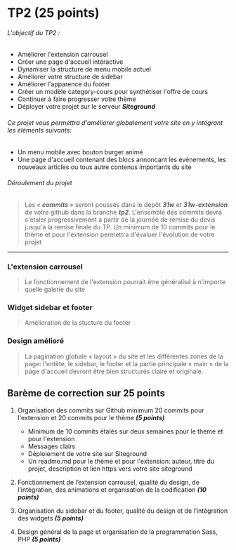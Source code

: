 # TP2 (25 points)

###### L\'objectif du TP2 :

- Améliorer l'extension carrousel
- Créer une page d'accueil intéractive
- Dynamiser la structure de menu mobile actuel
- Améliorer votre structure de sidebar 
- Améliorer l'apparence du footer
- Créer un modèle category-cours pour synthétiser l'offre de cours
- Continuer à faire progresser votre thème
- Déployer votre projet sur le serveur **_Siteground_**


###### Ce projet vous permettra d\'améliorer globalement votre site en y intégrant les éléments suivants:

- Un menu mobile avec bouton burger animé
- Une page d'accueil contenant des blocs annoncant les événements, les nouveaux articles ou tous autre contenus importants du site

###### Déroulement du projet

> Les « **_commits_** » seront poussés dans le dépôt **_31w_** et **_31w-extension_** de votre github dans la branche **_tp2_**.
> L\'ensemble des commits devra s\'étaler progressivement à partir de la journée de remise du devis jusqu\'à la remise finale du TP.
> Un minimum de 10 commits pour le thème et pour l\'extension permettra d\'évaluer l\'évolution de votre projet


---

### L\'extension carrousel

> Le fonctionnement de  l'extension pourrait être généralisé à n'importe quelle galerie du site

### Widget sidebar et footer

> Amélioration de la stucture du footer

### Design amélioré

> La pagination globale « layout » du site et les différentes zones de la page: l'entête, le sidebar, le footer et la partie principale « main » de la page d'accueil devront être bien structurés claire et originale.

## Barème de correction sur 25 points

1. Organisation des commits sur Github minimum 20 commits pour l'extension et 20 commits pour le thème **_(5 points)_**

   - Minimum de 10 commits étalés sur deux semaines pour le thème et pour l'extension
   - Messages clairs
   - Déploiement de votre site sur Siteground
   - Un readme.md pour le thème et pour l'extension: auteur, titre du projet, description et lien https vers votre site siteground

2. Fonctionnement de l’extension carrousel, qualité du design, de l’intégration, des animations et organisation de la codification **_(10 points)_**
3. Organisation du sidebar et du footer, qualité du design et de l’intégration des widgets **_(5 points)_**
4. Design général de la page et organisation de la programmation Sass, PHP **_(5 points)_**
